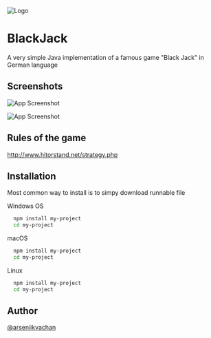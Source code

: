 
![Logo](https://i.postimg.cc/s2y4fk3c/download-cards-31220.png)


# BlackJack 

A very simple Java implementation of a famous game "Black Jack" in German language




## Screenshots

![App Screenshot](https://i.postimg.cc/Qd5VYVG4/s1BJ.png)

![App Screenshot](https://i.postimg.cc/VsC6kd5Y/s2BJ.png)


## Rules of the game

http://www.hitorstand.net/strategy.php
## Installation

Most common way to install is to simpy download runnable file 

Windows OS
```bash
  npm install my-project
  cd my-project
```

macOS
```bash
  npm install my-project
  cd my-project
```

Linux
```bash
  npm install my-project
  cd my-project
```




## Author

[@arseniikvachan](https://github.com/arseniikvachan)

